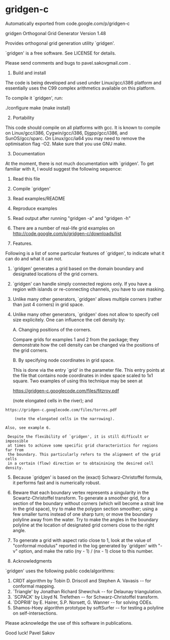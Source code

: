 # gridgen-c
Automatically exported from code.google.com/p/gridgen-c

gridgen
Orthogonal Grid Generator
Version 1.48

Provides orthogonal grid generation utility `gridgen'.

`gridgen' is a free software. See LICENSE for details.

Please send comments and bugs to pavel.sakov<at>gmail.com .

1. Build and install

The code is being developed and used under Linux/gcc/i386 platform and 
essentially uses the C99 complex arithmetics available on this platform.

To compile it `gridgen', run:

./configure
make
(make install)

2. Portability

This code should compile on all platforms with gcc. It is known to compile 
on Linux/gcc/i386, Cygwin/gcc/i386, Djgpp/gcc/i386, and SunOS/gcc/sparc.
On Linux/gcc/ia64 you may need to remove the optimisation flag -O2.
Make sure that you use GNU make.

3. Documentation

At the moment, there is not much documentation with `gridgen'.
To get familiar with it, I would suggest the following sequence:

  1. Read this file
  2. Compile `gridgen'
  3. Read examples/README
  4. Reproduce examples
  5. Read output after running "gridgen -a" and "gridgen -h"
  6. There are a number of real-life grid examples on
     http://code.google.com/p/gridgen-c/downloads/list

4. Features.

Following is a list of some particular features of `gridgen', to indicate 
what it can do and what it can not.

  1. `gridgen' generates a grid based on the domain boundary and designated
     locations of the grid corners.
  2. `gridgen' can handle simply connected regions only. If you have a region
     with islands or re-connecting channels, you have to use masking.
  3. Unlike many other generators, `gridgen' allows multiple corners (rather 
     than just 4 corners) in grid space.
  4. Unlike many other generators, `gridgen' does not allow to specify cell 
     size explicitely. One can influence the cell density by:

     A. Changing positions of the corners.

        Compare grids for examples 1 and 2 from the package; they demonstrate
        how the cell density can be changed via the positions of the grid 
	corners.

     B. By specifying node coordinates in grid space.

        This is done via the entry `grid' in the parameter file. This entry
        points at the file that contains node coordinates in index space scaled
        to 1x1 square. Two examples of using this technique may be seen at

        https://gridgen-c.googlecode.com/files/fitzroy.pdf

        (note elongated cells in the river); and

	https://gridgen-c.googlecode.com/files/torres.pdf

        (note the elongated cells in the narrowing).

	Also, see example 6.

     Despite the flexibility of `gridgen', it is still difficult or impossible
     at times to achieve some specific grid characteristics for regions far from
     the boundary. This particularly refers to the alignment of the grid cells
     in a certain (flow) direction or to obtainining the desired cell density.

  5. Because `gridgen' is based on the (exact) Schwarz-Christoffel formula,
     it performs fast and is numerically robust.

  6. Beware that each boundary vertex represents a singularity in the
     Scwartz-Christoffel transform. To generate a smoother grid, for a section
     of the boundary without corners (which will become a strait line in the 
     grid space), try to make the polygon section smoother; using a few smaller
     turns instead of one sharp turn; or move the boundary polyline away from
     the water. Try to make the angles in the boundary polyline at the location
     of designated grid corners close to the right angle.

  7. To generate a grid with aspect ratio close to 1, look at the value of 
     "conformal modulus" reported in the log generated by `gridgen' with "-v"
     option, and make the ratio (ny - 1) / (nx - 1) close to this number.

5. Acknowledgments

`gridgen' uses the following public code/algorithms:
  1. CRDT algorithm by Tobin D. Driscoll and Stephen A. Vavasis -- for
     conformal mapping.
  2. `Triangle' by Jonathan Richard Shewchuk -- for Delaunay triangulation.
  3. `SCPACK' by Lloyd N. Trefethen -- for Schwarz-Christoffel transform.
  4. `DOPRI8' by E. Hairer, S.P. Norsett, G. Wanner -- for solving ODEs.
  5. Shamos-Hoey algorithm prototype by softSurfer -- for testing a polyline on
     self-intersections.

Please acknowledge the use of this software in publications.

Good luck!
Pavel Sakov
